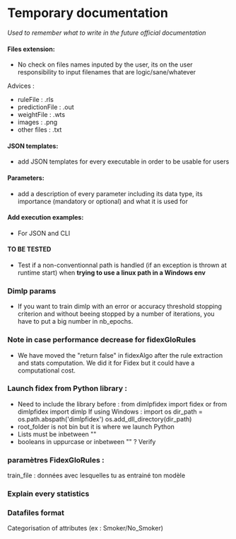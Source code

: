 # Temporary documentation
*Used to remember what to write in the future official documentation*

#### Files extension:
- No check on files names inputed by the user, its on the user responsibility to input filenames that are logic/sane/whatever

Advices :
- ruleFile : .rls
- predictionFile : .out
- weightFile : .wts
- images : .png
- other files : .txt

#### JSON templates:
- add JSON templates for every executable in order to be usable for users

#### Parameters:
- add a description of every parameter including its data type, its importance (mandatory or optional) and what it is used for

#### Add execution examples:
- For JSON and CLI

#### TO BE TESTED
- Test if a non-conventionnal path is handled (if an exception is thrown at runtime start) when **trying to use a linux path in a Windows env**

### Dimlp params
- If you want to train dimlp with an error or accuracy threshold stopping criterion and without beeing stopped by a number of iterations, you have to put a big number in nb_epochs.


### Note in case performance decrease for fidexGloRules
- We have moved  the "return false" in fidexAlgo after the rule extraction and stats computation. We did it for Fidex but it could have a computational cost.

### Launch fidex from Python library :
- Need to include the library before :
from dimlpfidex import fidex or from dimlpfidex import dimlp
If using Windows :
import os
dir_path = os.path.abspath('dimlpfidex')
os.add_dll_directory(dir_path)
- root_folder is not bin but it is where we launch Python
- Lists must be inbetween ""
- booleans in uppurcase or inbetween "" ? Verify

### paramètres FidexGloRules :
train_file : données avec lesquelles tu as entrainé ton modèle

### Explain every statistics

### Datafiles format
Categorisation of attributes (ex : Smoker/No_Smoker)
